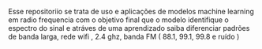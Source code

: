 Esse repositoriio se trata de uso e aplicações de modelos machine learning em radio frequencia com o objetivo final que o modelo identifique
o espectro do sinal e atráves de uma aprendizado saiba diferenciar padrões de banda larga, rede wifi , 2.4 ghz, banda FM ( 88.1, 99.1, 99.8 e ruído )